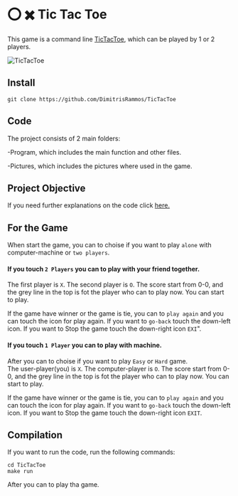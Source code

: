 # :o: :heavy_multiplication_x: Tic Tac Toe

This game is a command line [TicTacToe](https://en.wikipedia.org/wiki/Tic-tac-toe), which can be played by 1 or 2 players.

![TicTacToe](https://upload.wikimedia.org/wikipedia/commons/3/32/Tic_tac_toe.svg)

## Install
```
git clone https://github.com/DimitrisRammos/TicTacToe
```

## Code
The project consists of 2 main folders: 

-Program, which includes the main function and other files.

-Pictures, which includes the pictures where used in the game.

## Project Objective
If you need further explanations on the code click [here.](https://en.wikipedia.org/wiki/Tic-tac-toe)

## For the Game
When start the game, you can to choise if you want to play `alone` with computer-machine or `two players`.

#### If you touch `2 Players` you can to play with your friend together.
  
  The first player is `X`.
  The second player is `O`.
  The score start from 0-0, and the grey line in the top is fot the player who can to play now.
  You can start to play.

  If the game have winner or the game is tie, you can to `play again` and you can touch the icon for play again.
  If you want to `go-back` touch the down-left icon.
  If you want to Stop the game touch the down-right icon `EXI`".

#### If you touch `1 Player` you can to play with machine.
  
  After you can to choise if you want to play `Easy` or `Hard` game.  
  The user-player(you) is `X`.
  The computer-player is `O`.
  The score start from 0-0, and the grey line in the top is fot the player who can to play now.
  You can start to play.
  
  If the game have winner or the game is tie, you can to `play again` and you can touch the icon for play again.
  If you want to `go-back` touch the down-left icon.
  If you want to Stop the game touch the down-right icon `EXIT`.
  
## Compilation
If you want to run the code, run the following commands:

```
cd TicTacToe
make run
```
After you can to play tha game.
